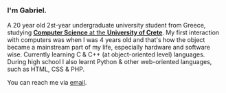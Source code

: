 ### I'm Gabriel.
A 20 year old 2st-year undergraduate university student from Greece, studying [**Computer Science** at the **University of Crete**](https://csd.uoc.gr/CSD/index.jsp?lang=en).
My first interaction with computers was when I was 4 years old and that's how the object became a mainstream part of my life, especially hardware and software wise.
Currently learning C & C++ (at object-oriented level) languages. During high school I also learnt Python & other web-oriented languages, such as HTML, CSS & PHP.

You can reach me via [email](mailto:admin@gabrilos.me).
